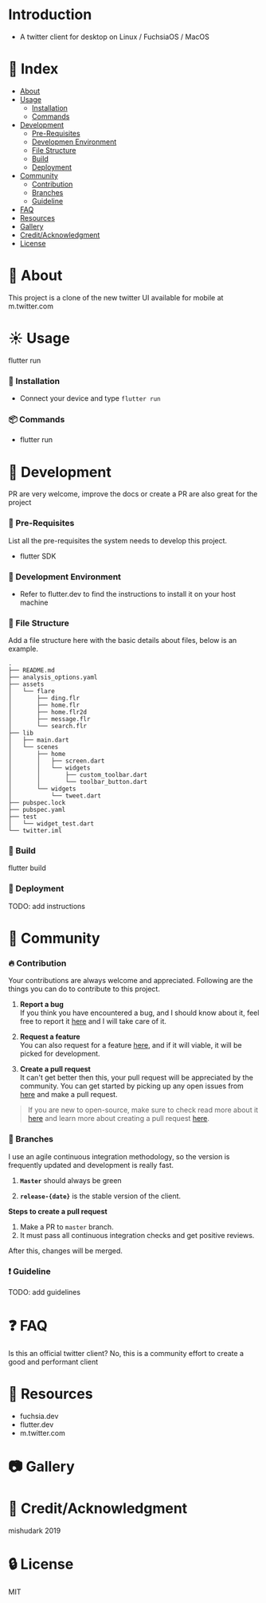 # Introduction
- A twitter client for desktop on Linux / FuchsiaOS / MacOS

# :ledger: Index

- [About](#beginner-about)
- [Usage](#sunny-usage)
  - [Installation](#electric_plug-installation)
  - [Commands](#package-commands)
- [Development](#wrench-development)
  - [Pre-Requisites](#notebook-pre-requisites)
  - [Developmen Environment](#nut_and_bolt-development-environment)
  - [File Structure](#file_folder-file-structure)
  - [Build](#hammer-build)  
  - [Deployment](#rocket-deployment)  
- [Community](#cherry_blossom-community)
  - [Contribution](#fire-contribution)
  - [Branches](#cactus-branches)
  - [Guideline](#exclamation-guideline)  
- [FAQ](#question-faq)
- [Resources](#page_facing_up-resources)
- [Gallery](#camera-gallery)
- [Credit/Acknowledgment](#star2-creditacknowledgment)
- [License](#lock-license)

# :beginner: About
This project is a clone of the new twitter UI available for mobile at m.twitter.com

# :sunny: Usage
flutter run

###  :electric_plug: Installation
- Connect your device and type `flutter run`

###  :package: Commands
- flutter run

#  :wrench: Development
PR are very welcome, improve the docs or create a PR are also great for the project

### :notebook: Pre-Requisites
List all the pre-requisites the system needs to develop this project.
- flutter SDK

###  :nut_and_bolt: Development Environment
- Refer to flutter.dev to find the instructions to install it on your host machine


###  :file_folder: File Structure
Add a file structure here with the basic details about files, below is an example.

```
.
├── README.md
├── analysis_options.yaml
├── assets
│   └── flare
│       ├── ding.flr
│       ├── home.flr
│       ├── home.flr2d
│       ├── message.flr
│       └── search.flr
├── lib
│   ├── main.dart
│   └── scenes
│       ├── home
│       │   ├── screen.dart
│       │   └── widgets
│       │       ├── custom_toolbar.dart
│       │       └── toolbar_button.dart
│       └── widgets
│           └── tweet.dart
├── pubspec.lock
├── pubspec.yaml
├── test
│   └── widget_test.dart
└── twitter.iml
```

###  :hammer: Build
flutter build

### :rocket: Deployment
TODO: add instructions

# :cherry_blossom: Community


 ###  :fire: Contribution

 Your contributions are always welcome and appreciated. Following are the things you can do to contribute to this project.

 1. **Report a bug** <br>
 If you think you have encountered a bug, and I should know about it, feel free to report it [here]() and I will take care of it.

 2. **Request a feature** <br>
 You can also request for a feature [here](), and if it will viable, it will be picked for development.  

 3. **Create a pull request** <br>
 It can't get better then this, your pull request will be appreciated by the community. You can get started by picking up any open issues from [here]() and make a pull request.

 > If you are new to open-source, make sure to check read more about it [here](https://www.digitalocean.com/community/tutorial_series/an-introduction-to-open-source) and learn more about creating a pull request [here](https://www.digitalocean.com/community/tutorials/how-to-create-a-pull-request-on-github).


 ### :cactus: Branches

 I use an agile continuous integration methodology, so the version is frequently updated and development is really fast.

1. **`Master`** should always be green

2. **`release-{date}`** is the stable version of the client.


**Steps to create a pull request**

1. Make a PR to `master` branch.
2. It must pass all continuous integration checks and get positive reviews.

After this, changes will be merged.


### :exclamation: Guideline
TODO: add guidelines

# :question: FAQ
Is this an official twitter client?
No, this is a community effort to create a good and performant client

#  :page_facing_up: Resources
- fuchsia.dev
- flutter.dev
- m.twitter.com

#  :camera: Gallery


# :star2: Credit/Acknowledgment
mishudark 2019

#  :lock: License
MIT
